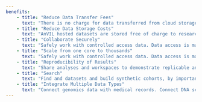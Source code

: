 ```yaml
---
benefits:
    - title: "Reduce Data Transfer Fees"
      text: "There is no charge for data transferred from cloud storage to cloud compute within the same region."
    - title: "Reduce Data Storage Costs"
      text: "AnVIL hosted datasets are stored free of charge to researchers."
    - title: "Collaborate Securely"
      text: "Safely work with controlled access data. Data access is managed by dbGaP telemetry files and consortia access controls."
    - title: "Scale from one core to thousands"
      text: "Safely work with controlled access data. Data access is managed by dbGaP telemetry files and consortia access controls."
    - title: "Reproducibility of Results"
      text: "Share analyses and workspaces to demonstrate replicable and repeatable science."
    - title: "Search"
      text: "Find and datasets and build synthetic cohorts, by important facets."
    - title: "Integrate Multiple Data Types"
      text: "Connect genomics data with medical records. Connect DNA seq with RNA."
---
```

